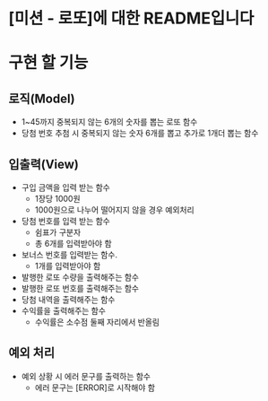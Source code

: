 # [미션 - 로또]에 대한 README입니다

# 구현 할 기능
## 로직(Model)
* 1~45까지 중복되지 않는 6개의 숫자를 뽑는 로또 함수
* 당첨 번호 추첨 시 중복되지 않는 숫자 6개를 뽑고 추가로 1개더 뽑는 함수
## 입출력(View)
* 구입 금액을 입력 받는 함수
  * 1장당 1000원
  * 1000원으로 나누어 떨어지지 않을 경우 예외처리
* 당첨 번호를 입력 받는 함수
  * 쉼표가 구분자
  * 총 6개를 입력받아야 함
* 보너스 번호를 입력받는 함수.
  * 1개를 입력받아야 함
* 발행한 로또 수량을 출력해주는 함수
* 발행한 로또 번호를 출력해주는 함수
* 당첨 내역을 출력해주는 함수
* 수익률을 출력해주는 함수
  * 수익률은 소수점 둘째 자리에서 반올림
## 예외 처리
* 예외 상황 시 에러 문구를 출력하는 함수
    * 에러 문구는 [ERROR]로 시작해야 함